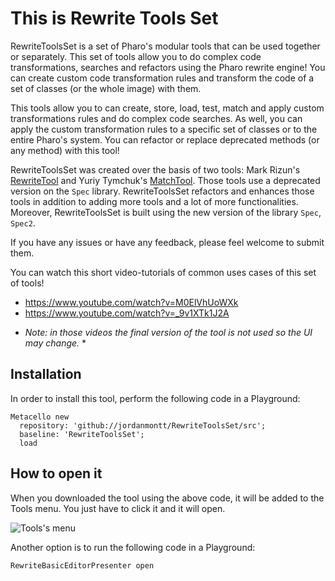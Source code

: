 # This is Rewrite Tools Set

RewriteToolsSet is a set of Pharo's modular tools that can be used together or separately. This set of tools allow you to do complex code transformations, searches and refactors using the Pharo rewrite engine! You can create custom code transformation rules and transform the code of a set of classes (or the whole image) with them.

This tools allow you to can create, store, load, test, match and apply custom transformations rules and do complex code searches. As well, you can apply the custom transformation rules to a specific set of classes or to the entire Pharo's system. You can refactor or replace deprecated methods (or any method) with this tool!

RewriteToolsSet was created over the basis of two tools: Mark Rizun's [RewriteTool](http://smalltalkhub.com/#!/~MarkRizun/RewriteTool) and Yuriy Tymchuk's [MatchTool](https://github.com/Uko/MatchTool). Those tools use a deprecated version on the `Spec` library. RewriteToolsSet refactors and enhances those tools in addition to adding more tools and a lot of more functionalities. Moreover, RewriteToolsSet is built using the new version of the library `Spec`, `Spec2`.

If you have any issues or have any feedback, please feel welcome to submit them.

You can watch this short video-tutorials of common uses cases of this set of tools!
- https://www.youtube.com/watch?v=M0ElVhUoWXk
- https://www.youtube.com/watch?v=_9v1XTk1J2A

* *Note: in those videos the final version of the tool is not used so the UI may change.* *
## Installation

In order to install this tool, perform the following code in a Playground:

    Metacello new
      repository: 'github://jordanmontt/RewriteToolsSet/src';
      baseline: 'RewriteToolsSet';
      load


## How to open it

When you downloaded the tool using the above code, it will be added to the Tools menu. You just have to click it and it will open.

![Tools's menu](https://i.imgur.com/jl7MxSD.png)

Another option is to run the following code in a Playground:

`RewriteBasicEditorPresenter open`
